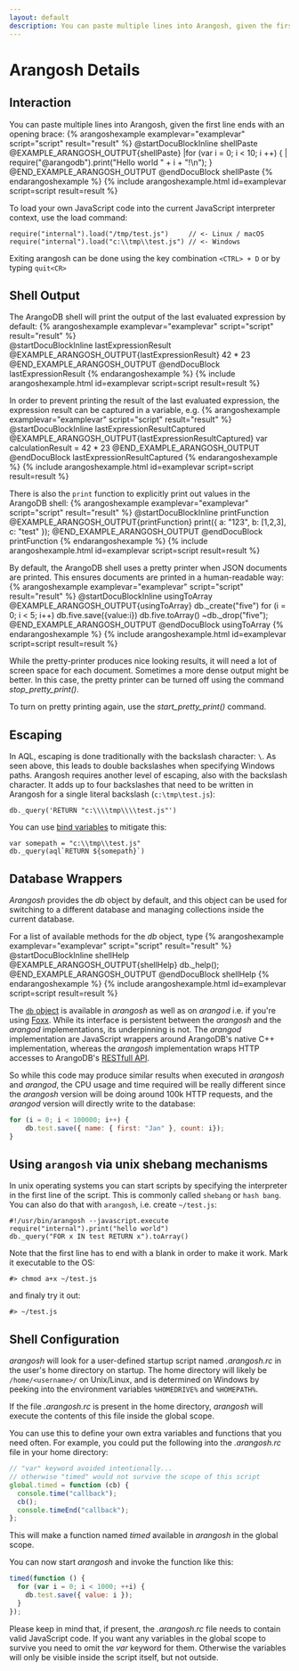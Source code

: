 ```yaml
---
layout: default
description: You can paste multiple lines into Arangosh, given the first line ends with anopening brace
---
```

Arangosh Details
================

Interaction
-----------

You can paste multiple lines into Arangosh, given the first line ends with an
opening brace:
{% arangoshexample examplevar="examplevar" script="script" result="result" %}
    @startDocuBlockInline shellPaste
    @EXAMPLE_ARANGOSH_OUTPUT{shellPaste}
    |for (var i = 0; i < 10; i ++) {
    |         require("@arangodb").print("Hello world " + i + "!\n");
    }
    @END_EXAMPLE_ARANGOSH_OUTPUT
    @endDocuBlock shellPaste
{% endarangoshexample %}
{% include arangoshexample.html id=examplevar script=script result=result %}

To load your own JavaScript code into the current JavaScript interpreter context,
use the load command:

    require("internal").load("/tmp/test.js")     // <- Linux / macOS
    require("internal").load("c:\\tmp\\test.js") // <- Windows

Exiting arangosh can be done using the key combination ```<CTRL> + D``` or by
typing ```quit<CR>```

Shell Output
------------

The ArangoDB shell will print the output of the last evaluated expression
by default:
{% arangoshexample examplevar="examplevar" script="script" result="result" %}    
    @startDocuBlockInline lastExpressionResult
    @EXAMPLE_ARANGOSH_OUTPUT{lastExpressionResult}
    42 * 23
    @END_EXAMPLE_ARANGOSH_OUTPUT
    @endDocuBlock lastExpressionResult
{% endarangoshexample %}
{% include arangoshexample.html id=examplevar script=script result=result %}    

In order to prevent printing the result of the last evaluated expression,
the expression result can be captured in a variable, e.g.
{% arangoshexample examplevar="examplevar" script="script" result="result" %}
    @startDocuBlockInline lastExpressionResultCaptured
    @EXAMPLE_ARANGOSH_OUTPUT{lastExpressionResultCaptured}
    var calculationResult = 42 * 23
    @END_EXAMPLE_ARANGOSH_OUTPUT
    @endDocuBlock lastExpressionResultCaptured
{% endarangoshexample %}
{% include arangoshexample.html id=examplevar script=script result=result %}

There is also the `print` function to explicitly print out values in the
ArangoDB shell:
{% arangoshexample examplevar="examplevar" script="script" result="result" %}
    @startDocuBlockInline printFunction
    @EXAMPLE_ARANGOSH_OUTPUT{printFunction}
    print({ a: "123", b: [1,2,3], c: "test" });
    @END_EXAMPLE_ARANGOSH_OUTPUT
    @endDocuBlock printFunction
{% endarangoshexample %}
{% include arangoshexample.html id=examplevar script=script result=result %}

By default, the ArangoDB shell uses a pretty printer when JSON documents are
printed. This ensures documents are printed in a human-readable way:
{% arangoshexample examplevar="examplevar" script="script" result="result" %}
    @startDocuBlockInline usingToArray
    @EXAMPLE_ARANGOSH_OUTPUT{usingToArray}
    db._create("five")
    for (i = 0; i < 5; i++) db.five.save({value:i})
    db.five.toArray()
    ~db._drop("five");
    @END_EXAMPLE_ARANGOSH_OUTPUT
    @endDocuBlock usingToArray
{% endarangoshexample %}
{% include arangoshexample.html id=examplevar script=script result=result %}

While the pretty-printer produces nice looking results, it will need a lot of
screen space for each document. Sometimes a more dense output might be better.
In this case, the pretty printer can be turned off using the command
*stop_pretty_print()*.

To turn on pretty printing again, use the *start_pretty_print()* command.

Escaping
--------

In AQL, escaping is done traditionally with the backslash character: `\`.
As seen above, this leads to double backslashes when specifying Windows paths.
Arangosh requires another level of escaping, also with the backslash character.
It adds up to four backslashes that need to be written in Arangosh for a single
literal backslash (`c:\tmp\test.js`):

    db._query('RETURN "c:\\\\tmp\\\\test.js"')

You can use [bind variables](aql/invocation-with-arangosh.html) to
mitigate this:

    var somepath = "c:\\tmp\\test.js"
    db._query(aql`RETURN ${somepath}`)

Database Wrappers
-----------------

_Arangosh_ provides the *db* object by default, and this object can
be used for switching to a different database and managing collections inside the
current database.

For a list of available methods for the *db* object, type 
{% arangoshexample examplevar="examplevar" script="script" result="result" %}    
    @startDocuBlockInline shellHelp
    @EXAMPLE_ARANGOSH_OUTPUT{shellHelp}
    db._help(); 
    @END_EXAMPLE_ARANGOSH_OUTPUT
    @endDocuBlock shellHelp
{% endarangoshexample %}
{% include arangoshexample.html id=examplevar script=script result=result %}  

The [`db` object](appendix-references-dbobject.html) is available in *arangosh*
as well as on *arangod* i.e. if you're using [Foxx](foxx.html). While its
interface is persistent between the *arangosh* and the *arangod* implementations,
its underpinning is not. The *arangod* implementation are JavaScript wrappers
around ArangoDB's native C++ implementation, whereas the *arangosh* implementation
wraps HTTP accesses to ArangoDB's [RESTfull API](../http/).

So while this code may produce similar results when executed in *arangosh* and
*arangod*, the CPU usage and time required will be really different since the
*arangosh* version will be doing around 100k HTTP requests, and the
*arangod* version will directly write to the database:

```js
for (i = 0; i < 100000; i++) {
    db.test.save({ name: { first: "Jan" }, count: i});
}
```

Using `arangosh` via unix shebang mechanisms
--------------------------------------------
In unix operating systems you can start scripts by specifying the interpreter in the first line of the script.
This is commonly called `shebang` or `hash bang`. You can also do that with `arangosh`, i.e. create `~/test.js`:

    #!/usr/bin/arangosh --javascript.execute 
    require("internal").print("hello world")
    db._query("FOR x IN test RETURN x").toArray()

Note that the first line has to end with a blank in order to make it work.
Mark it executable to the OS: 

    #> chmod a+x ~/test.js

and finaly try it out:

    #> ~/test.js


Shell Configuration
-------------------

_arangosh_ will look for a user-defined startup script named *.arangosh.rc* in the
user's home directory on startup. The home directory will likely be `/home/<username>/`
on Unix/Linux, and is determined on Windows by peeking into the environment variables
`%HOMEDRIVE%` and `%HOMEPATH%`. 

If the file *.arangosh.rc* is present in the home directory, _arangosh_ will execute
the contents of this file inside the global scope.

You can use this to define your own extra variables and functions that you need often.
For example, you could put the following into the *.arangosh.rc* file in your home
directory:

```js
// "var" keyword avoided intentionally...
// otherwise "timed" would not survive the scope of this script
global.timed = function (cb) {
  console.time("callback");
  cb();
  console.timeEnd("callback");
};
```

This will make a function named *timed* available in _arangosh_ in the global scope.

You can now start _arangosh_ and invoke the function like this:

```js
timed(function () { 
  for (var i = 0; i < 1000; ++i) {
    db.test.save({ value: i }); 
  }
});
```

Please keep in mind that, if present, the *.arangosh.rc* file needs to contain valid
JavaScript code. If you want any variables in the global scope to survive you need to
omit the *var* keyword for them. Otherwise the variables will only be visible inside
the script itself, but not outside.
